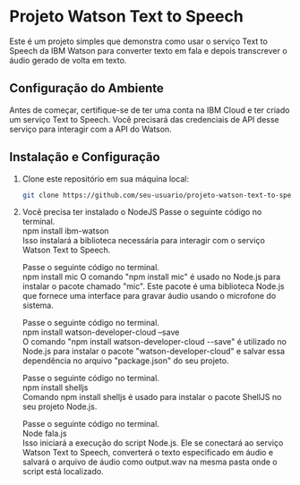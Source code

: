 # Projeto Watson Text to Speech

Este é um projeto simples que demonstra como usar o serviço Text to Speech da IBM Watson para converter texto em fala e depois transcrever o áudio gerado de volta em texto.

## Configuração do Ambiente

Antes de começar, certifique-se de ter uma conta na IBM Cloud e ter criado um serviço Text to Speech. Você precisará das credenciais de API desse serviço para interagir com a API do Watson.

## Instalação e Configuração

1. Clone este repositório em sua máquina local:

   ```bash
   git clone https://github.com/seu-usuario/projeto-watson-text-to-speech.git
2. Você precisa ter instalado o NodeJS
   Passe o seguinte código no terminal.  
        npm install ibm-watson   
   Isso instalará a biblioteca necessária para interagir com o serviço Watson Text to Speech.

   Passe o seguinte código no terminal.  
        npm install mic 
   O comando "npm install mic" é usado no Node.js para instalar o pacote chamado "mic". Este pacote é uma biblioteca Node.js que fornece uma interface para gravar áudio usando o microfone do sistema.

   Passe o seguinte código no terminal. <br />
         npm install watson-developer-cloud –save <br />
   O comando "npm install watson-developer-cloud --save" é utilizado no Node.js para instalar o pacote "watson-developer-cloud" e salvar essa dependência no arquivo "package.json" do seu projeto.

    Passe o seguinte código no terminal. <br />
        npm install shelljs <br />
    Comando npm install shelljs é usado para instalar o pacote ShellJS no seu projeto Node.js.

   Passe o seguinte código no terminal. <br />
        Node fala.js <br />
   Isso iniciará a execução do script Node.js. Ele se conectará ao serviço Watson Text to Speech, converterá o texto especificado em áudio e salvará o arquivo de áudio como output.wav na mesma pasta onde o script está localizado. 
